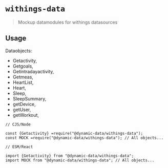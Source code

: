 # `withings-data`

> Mockup datamodules for withings datasources

## Usage

Dataobjects:

- Getactivity,
- Getgoals,
- Getintradayactivity,
- Getmeas,
- HeartList,
- Heart,
- Sleep,
- SleepSummary,
- getDevice,
- getUser,
- getWorkout,

```
// CJS/Node

const {Getactivity} =require("@dynamic-data/withings-data");
const MOCK =require("@dynamic-data/withings-data"); // All objects...

```

```
// ESM/React

import {Getactivity} from "@dynamic-data/withings-data";
import MOCK from "@dynamic-data/withings-data"; // All objects...

```
